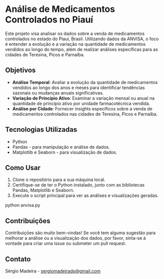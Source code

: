 # Análise de Medicamentos Controlados no Piauí

Este projeto visa analisar os dados sobre a venda de medicamentos controlados no estado do Piauí, Brasil. 
Utilizando dados da ANVISA, o foco é entender a evolução e a variação na quantidade de medicamentos vendidos ao longo do tempo, além de realizar análises específicas para as cidades de Teresina, Picos e Parnaíba.

## Objetivos

- **Análise Temporal**: Avaliar a evolução da quantidade de medicamentos vendidos ao longo dos anos e meses para identificar tendências sazonais ou mudanças anuais significativas.
- **Variação de Princípio Ativo**: Examinar a variação mensal ou anual na quantidade de princípio ativo por unidade farmacotécnica vendida.
- **Análise por Cidade**: Fornecer insights específicos sobre a venda de medicamentos controlados nas cidades de Teresina, Picos e Parnaíba.

## Tecnologias Utilizadas

- Python
- Pandas - para manipulação e análise de dados.
- Matplotlib e Seaborn - para visualização de dados.

## Como Usar

1. Clone o repositório para a sua máquina local.
2. Certifique-se de ter o Python instalado, junto com as bibliotecas Pandas, Matplotlib e Seaborn.
3. Execute o script principal para ver as análises e visualizações geradas.

python anvisa.py

## Contribuições
Contribuições são muito bem-vindas! Se você tem alguma sugestão para melhorar a análise ou a visualização dos dados, por favor, sinta-se à vontade para criar uma issue ou submeter um pull request.

## Contato
Sérgio Madeira - sergiomadeirads@gmail.com
